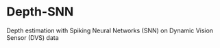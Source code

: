 # Depth-SNN
Depth estimation with Spiking Neural Networks (SNN) on Dynamic Vision Sensor (DVS) data
